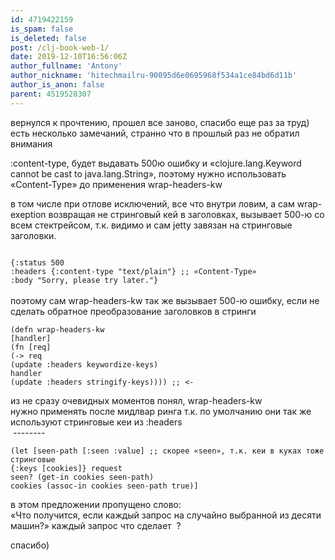 ```yaml
---
id: 4719422159
is_spam: false
is_deleted: false
post: /clj-book-web-1/
date: 2019-12-10T16:56:06Z
author_fullname: 'Antony'
author_nickname: 'hitechmailru-90095d6e0695968f534a1ce84bd6d11b'
author_is_anon: false
parent: 4519528307
---
```


<p>вернулся к прочтению, прошел все заново, спасибо еще раз за труд)<br>есть несколько замечаний, странно что в прошлый раз не обратил внимания</p><p>:content-type, будет выдавать 500ю ошибку и «clojure.lang.Keyword cannot be cast to java.lang.String», поэтому нужно использовать «Content-Type» до применения wrap-headers-kw</p><p>в том числе при отлове исключений, все что внутри ловим, а сам wrap-exeption возвращая не стринговый кей в заголовках, вызывает 500-ю со всем стектрейсом, т.к. видимо и сам jetty завязан на стринговые заголовки.</p><p><code><br>{:status 500<br>:headers {:content-type "text/plain"} ;; «Content-Type»<br>:body "Sorry, please try later."}<br></code><br>поэтому сам wrap-headers-kw так же вызывает 500-ю ошибку, если не сделать обратное преобразование заголовков в стринги<br><code><br>(defn wrap-headers-kw<br>[handler]<br>(fn [req]<br>(-&gt; req<br>(update :headers keywordize-keys)<br>handler<br>(update :headers stringify-keys)))) ;; &lt;-<br></code></p><p>из не сразу очевидных моментов понял, wrap-headers-kw <br>нужно применять после мидлвар ринга т.к. по умолчанию они так же <br>используют стринговые кеи из :headers<br> --------<br><code><br>(let [seen-path [:seen :value] ;; скорее «seen», т.к. кеи в куках тоже стринговые<br>{:keys [cookies]} request<br>seen? (get-in cookies seen-path)<br>cookies (assoc-in cookies seen-path true)]<br></code></p><p>в этом предложении пропущено слово:<br>«Что получится, если каждый запрос на случайно выбранной из десяти машин?» каждый запрос что сделает  ?</p><p>спасибо)</p>
